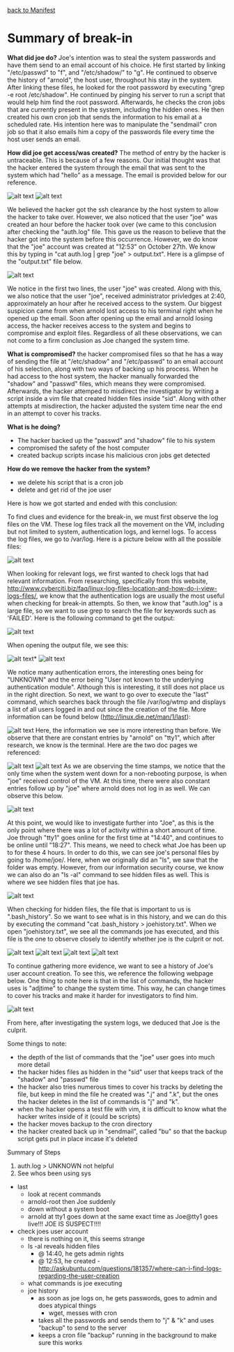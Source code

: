 [back to Manifest](/a2/README.md)
# Summary of break-in
__What did joe do?__
Joe's intention was to steal the system passwords and have them send to an email account of his choice. He first started by linking "/etc/passwd" to "f", and "/etc/shadow/" to "g". He continued to observe the history of "arnold", the host user, throughout his stay in the system. After linking these files, he looked for the root password by executing "grep -e root /etc/shadow". He continued by pinging his server to run a script that would help him find the root password. Afterwards, he checks the cron jobs that are currently present in the system, including the hidden ones. He then created his own cron job that sends the information to his email at a scheduled rate. His intention here was to manipulate the "sendmail" cron job so that it also emails him a copy of the passwords file every time the host user sends an email. 

__How did joe get access/was created?__
The method of entry by the hacker is untraceable. This is because of a few reasons. Our initial thought was that the hacker entered the system through the email that was sent to the system which had "hello" as a message. The email is provided below for our reference. 

![alt text](pic15.png)
![alt text](pic16.png)

We believed the hacker got the ssh clearance by the host system to allow the hacker to take over. However, we also noticed that the user "joe" was created an hour before the hacker took over (we came to this conclusion after checking the "auth.log" file. This gave us the reason to believe that the hacker got into the system before this occurrence. However, we do know that the "joe" account was created at "12:53" on October 27th. We know this by typing in "cat auth.log | grep "joe" > output.txt". Here is a glimpse of the "output.txt" file below. 

![alt text](pic17.png)

We notice in the first two lines, the user "joe" was created. Along with this, we also notice that the user "joe",  received administrator privledges at 2:40, approximately an hour after he received access to the system. Our biggest suspicion came from when arnold lost access to his terminal right when he opened up the email. Soon after opening up the email and arnold losing access, the hacker receives access to the system and begins to compromise and exploit files. Regardless of all these observations, we can not come to a firm conclusion as Joe changed the system time. 

__What is compromised?__
the hacker compromised files so that he has a way of sending the file at "/etc/shadow" and "/etc/passwd" to an email account of his selection, along with two ways of backing up his process. When he had access to the host system, the hacker manually forwarded the "shadow" and "passwd" files, which means they were compromised. Afterwards, the hacker attemped to misdirect the investigator by writing a script inside a vim file that created hidden files inside "sid". Along with other attempts at misdirection, the hacker adjusted the system time near the end in an attempt to cover his tracks.

__What is he doing?__
 - The hacker backed up the "passwd" and "shadow" file to his system
 - compromised the safety of the host computer
 - created backup scripts incase his malicious cron jobs get detected

__How do we remove the hacker from the system?__
  - we delete his script that is a cron job
  - delete and get rid of the joe user

Here is how we got started and ended with this conclusion:

To find clues and evidence for the break-in, we must first observe the log files on the VM. These log files track all the movement on the VM, including but not limited to system, authentication logs, and kernel logs. To access the log files,
we go to /var/log. Here is a picture below with all the possible files:

 ![alt text](pic1.png)

When looking for relevant logs, we first wanted to check logs that had relevant information. From researching, specifically from this website, http://www.cyberciti.biz/faq/linux-log-files-location-and-how-do-i-view-logs-files/, we know that the authentication logs are usually the most useful when checking for break-in attempts.  So then, we know that "auth.log" is a large file, so we want to use grep to search the file for keywords such as 'FAILED'. Here is the following command to get the output:

 ![alt text](pic2.png)

When opening the output file, we see this:

 ![alt text](pic3.png)*
 ![alt text](pic4.png)

We notice many authentication errors, the interesting ones being for "UNKNOWN" and the error being "User not known to the underlying authentication module". Although this is interesting, it still does not place us in the right direction. So next, we want to go over to execute the "last" command, which searches back through the file /var/log/wtmp and displays a list of all users logged in and out since the creation of the file. More information can be found below (http://linux.die.net/man/1/last): 

 ![alt text](pic5.png)
Here, the information we see is more interesting than before. We observe that there are constant entries by "arnold" on "tty1", which after research, we know is the terminal. Here are the two doc pages we referenced:

 ![alt text](pic6.png)
 ![alt text](pic7.png)
As we are observing the time stamps, we notice that the only time when the system went down for a non-rebooting purpose, is when "joe" received control of the VM. At this time, there were also constant entries follow up by "joe" where arnold does not log in as well. We can observe this below.

 ![alt text](pic8.png)
 
At this point, we would like to investigate further into "Joe", as this is the only point where there was a lot of activity within a short amount of time. Joe through "tty1" goes online for the first time at "14:40", and continues to be online until "18:27". This means, we need to check what Joe has been up to for these 4 hours. In order to do this, we can see joe's personal files by going to /home/joe/. Here, when we originally did an "ls", we saw that the folder was empty. However, from our information security course, we know we can also do an "ls -al" command to see hidden files as well. This is where we see hidden files that joe has.

 ![alt text](pic9.png)
 
When checking for hidden files, the file that is important to us is ".bash_history". So we want to see what is in this history, and we can do this by executing the command "cat .bash_history > joehistory.txt". When we open "joehistory.txt", we see all the commands joe has executed, and this file is the one to observe closely to identify whether joe is the culprit or not. 

 ![alt text](pic10.png)
 ![alt text](pic11.png)
 ![alt text](pic12.png)
 ![alt text](pic13.png)
 
To continue gathering more evidence, we want to see a history of Joe's user account creation. To see this, we reference the following webpage below. One thing to note here is that in the list of commands, the hacker uses is "adjtime" to change the system time. This way, he can change times to cover his tracks and make it harder for investigators to find him.

 ![alt text](pic14.png)


From here, after investigating the system logs, we deduced that Joe is the culprit. 

Some things to note:
- the depth of the list of commands that the "joe" user goes into much more detail
- the hacker hides files as hidden in the "sid" user that keeps track of the "shadow" and "passwd" file
- the hacker also tries numerous times to cover his tracks by deleting the file, but keep in mind the file he created was ".j" and ".k", but the ones the hacker deletes in the list of commands is "j" and "k".
- when the hacker opens a test file with vim, it is difficult to know what the hacker writes inside of it (could be scripts)
- the hacker moves backup to the cron directory
- the hacker created back up in "sendmail", called "bu" so that the backup script gets put in place incase it's deleted

Summary of Steps

1. auth.log > UNKNOWN not helpful
2. See whos been using sys
  - last
      - look at recent commands
      - arnold-root then Joe suddenly
      - down without a system boot
      - arnold at tty1 goes down at the same exact time as Joe@tty1 goes live!!! JOE IS SUSPECT!!!!
  - check joes user account
    - there  is nothing on it, this seems strange
    - ls -al reveals hidden files
      - @ 14:40, he gets admin rights
      - @ 12:53, he created 
        -http://askubuntu.com/questions/181357/where-can-i-find-logs-regarding-the-user-creation
    - what commands is joe executing
    - joe history
      - as soon as joe logs on, he gets passwords, goes to admin and does atypical things
        - wget, messes with cron
      - takes all the passwords and sends them to "j" & "k" and uses "backup" to send to the server
      - keeps a cron file "backup" running in the background to make sure this works
